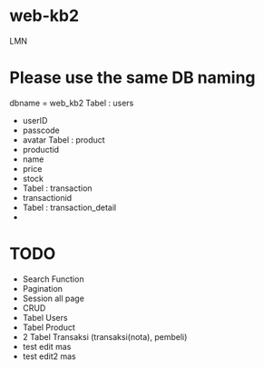 # web-kb2

LMN

# Please use the same DB naming

dbname = web_kb2
Tabel : users

- userID
- passcode
- avatar
  Tabel : product
- productid
- name
- price
- stock
- Tabel : transaction
- transactionid
- Tabel : transaction_detail
-

# TODO

- Search Function
- Pagination
- Session all page
- CRUD
- Tabel Users
- Tabel Product
- 2 Tabel Transaksi (transaksi(nota), pembeli)
- test edit mas
- test edit2 mas
